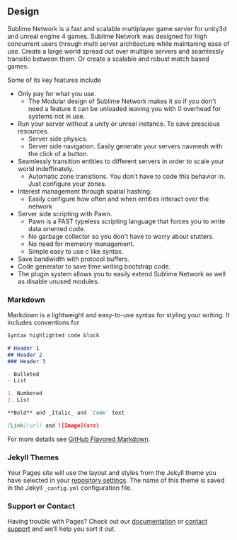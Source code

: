## Design

Sublime Network is a fast and scalable multiplayer game server for unity3d and unreal engine 4 games. Sublime Network was designed for high concurrent users through multi server architecture while maintaning ease of use. Create a large world spread out over multiple servers and seamlessly transitio between them. Or create a scalable and robust match based games. 

Some of its key features include
* Only pay for what you use.
  * The Modular design of Sublime Network makes it so if you don't need a feature it can be unloaded
  leaving you with 0 overhead for systems not in use.
* Run your server without a unity or unreal instance. To save prescious resources.
  * Server side physics.
  * Server side navigation. Easily generate your servers navmesh with the click of a button.
* Seamlessly transition entities to different servers in order to scale your world indeffinately.
  * Automatic zone tranistions. You don't have to code this behavior in. Just configure your zones.
* Interest management through spatial hashing.
  * Easily configure how often and when entities interact over the network
* Server side scripting with Pawn.
  * Pawn is a FAST typeless scripting language that forces you to write data oriented code.
  * No garbage collector so you don't have to worry about stutters.
  * No need for memeory management.
  * Simple easy to use c like syntax. 
* Save bandwidth with protocol buffers.
* Code generator to save time writing bootstrap code.
* The plugin system allows you to easily extend Sublime Network as well as disable unused modules.




### Markdown

Markdown is a lightweight and easy-to-use syntax for styling your writing. It includes conventions for

```markdown
Syntax highlighted code block

# Header 1
## Header 2
### Header 3

- Bulleted
- List

1. Numbered
2. List

**Bold** and _Italic_ and `Code` text

[Link](url) and ![Image](src)
```

For more details see [GitHub Flavored Markdown](https://guides.github.com/features/mastering-markdown/).

### Jekyll Themes

Your Pages site will use the layout and styles from the Jekyll theme you have selected in your [repository settings](https://github.com/SublimeCreations/SublimeNetwork/settings). The name of this theme is saved in the Jekyll `_config.yml` configuration file.

### Support or Contact

Having trouble with Pages? Check out our [documentation](https://help.github.com/categories/github-pages-basics/) or [contact support](https://github.com/contact) and we’ll help you sort it out.
